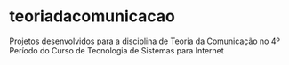 # teoriadacomunicacao
Projetos desenvolvidos para a disciplina de Teoria da Comunicação no 4º Período do Curso de Tecnologia de Sistemas para Internet
